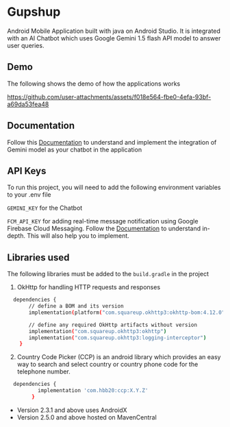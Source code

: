 
# Gupshup

Android Mobile Application built with java on Android Studio. It is integrated with an AI Chatbot which uses Google Gemini 1.5 flash API model to answer user queries. 


## Demo

The following shows the demo of how the applications works


https://github.com/user-attachments/assets/f018e564-fbe0-4efa-93bf-a69da53fea48


## Documentation

Follow this 
[Documentation](https://ai.google.dev/gemini-api/docs)
to understand and implement the integration of Gemini model as your chatbot in the application

## API Keys

To run this project, you will need to add the following environment variables to your .env file

`GEMINI_KEY` for the Chatbot

`FCM_API_KEY` for adding real-time message notification using Google Firebase Cloud Messaging. Follow the [Documentation](https://firebase.google.com/docs/cloud-messaging/concept-options) to understand in-depth. This will also help you to implement.


## Libraries used
The following libraries must be added to the 
`
  build.gradle
` in the project

1. OkHttp for handling HTTP requests and responses

```bash
  dependencies {
       // define a BOM and its version
       implementation(platform("com.squareup.okhttp3:okhttp-bom:4.12.0"))

       // define any required OkHttp artifacts without version
       implementation("com.squareup.okhttp3:okhttp")
       implementation("com.squareup.okhttp3:logging-interceptor")
    }
```

2. Country Code Picker (CCP) is an android library which provides an easy way to search and select country or country phone code for the telephone number.

```bash
  dependencies {
          implementation 'com.hbb20:ccp:X.Y.Z'
        }
```
- Version 2.3.1 and above uses AndroidX
- Version 2.5.0 and above hosted on MavenCentral
